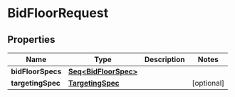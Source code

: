 

# BidFloorRequest


## Properties

Name | Type | Description | Notes
------------ | ------------- | ------------- | -------------
**bidFloorSpecs** | [**Seq&lt;BidFloorSpec&gt;**](BidFloorSpec.md) |  | 
**targetingSpec** | [**TargetingSpec**](TargetingSpec.md) |  |  [optional]



